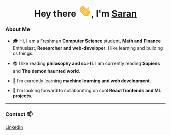 ## <h1 align="center"> Hey there <img src="https://raw.githubusercontent.com/ABSphreak/ABSphreak/master/gifs/Hi.gif" width="40px" />, I'm [Saran](https://saranbodduluri.github.io) </h1>

### About Me 

- 🎓 Hi, I am a Freshman **Computer Science** student, **Math and Finance** Enthusiast, **Researcher and web-developer**. I like learning and building cs things. 

- 📚 I like reading **philosophy and sci-fi**. I am currently reading **Sapiens** and **The demon haunted world**. 

- 🌱 I’m currently learning **machine learning and web development**.

- 👯 I’m looking forward to collaborating on cool **React frontends and ML projects**.


---
### Contact 📫

[LinkedIn](https://linkedin.com/in/saranbodduluri)


<!--
![](https://komarev.com/ghpvc/?username=SaranBodduluri&label=visitors)
![GitHub stats](https://github-readme-stats.vercel.app/api?username=idk&count_private=true)


<!--
**SaranBodduluri/saranbodduluri** is a ✨ _special_ ✨ repository because its `README.md` (this file) appears on your GitHub profile.

Here are some ideas to get you started:

- 🔭 I’m currently working on ...
- 🌱 I’m currently learning ...
- 👯 I’m looking to collaborate on ...
- 🤔 I’m looking for help with ...
- 💬 Ask me about ...
- 📫 How to reach me: ...
- 😄 Pronouns: ...
- ⚡ Fun fact: ...
-->

